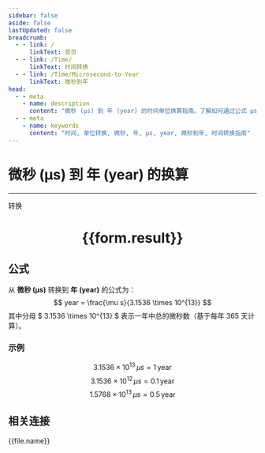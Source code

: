 ```yaml
---
sidebar: false
aside: false
lastUpdated: false
breadcrumb:
  - - link: /
      linkText: 首页
  - - link: /Time/
      linkText: 时间转换
  - - link: /Time/Microsecond-to-Year
      linkText: 微秒到年
head:
  - - meta
    - name: description
      content: "微秒 (μs) 到 年 (year) 的时间单位换算指南。了解如何通过公式 μs ÷ 3.1536e+13 转换为年。"
  - - meta
    - name: keywords
      content: "时间, 单位转换, 微秒, 年, μs, year, 微秒到年, 时间转换指南"
---
```

# 微秒 (μs) 到 年 (year) 的换算

---
<script setup>
import { onMounted, reactive, inject, ref } from 'vue'
import { NButton,NForm ,NFormItem,NInput,NInputNumber,NSelect,NCard,useMessage,NGrid ,NGi  } from 'naive-ui'
import { defineClientComponent } from 'vitepress'
import { Time } from '../../files';

const convert = inject('convert')

// 常量定义
const MICROSECONDS_IN_YEAR = 3.1536e13 // 3.1536 × 10^13 μs per year

const form = reactive({
  number: null,
  result: '',
})

const convertHandler = () => {
  const input = parseFloat(form.number)

  if (isNaN(input) || input < 0) {
    form.result = '请输入一个有效的非负数值。'
    return
  }

  const convertedValue = input / MICROSECONDS_IN_YEAR
  if (convertedValue < Number.EPSILON) {
    form.result = '结果非常小，接近于零。'
  } else {
    form.result = `${input.toLocaleString()}μs = ${convertedValue.toExponential(5)}year`
  }
}
</script>

<n-form size="large" :model="form">
  <n-form-item label="微秒 (μs)">
    <n-input-number v-model:value="form.number" placeholder="输入微秒" style="width: 100%" />
  </n-form-item>
  <n-form-item>
    <n-button type="primary" @click="convertHandler" block>转换</n-button>
  </n-form-item>
</n-form>

<n-card  embedded :bordered="false" hoverable>
  <div  style="text-align:center">
    <h1>{{form.result}}</h1>
  </div>
</n-card>

## 公式

从 **微秒 (μs)** 转换到 **年 (year)** 的公式为：
$$ year = \frac{\mu s}{3.1536 \times 10^{13}} $$
其中分母 $ 3.1536 \times 10^{13} $ 表示一年中总的微秒数（基于每年 365 天计算）。

### 示例
$$ 3.1536 \times 10^{13} \, \mu s = 1 \, \text{year} $$
$$ 3.1536 \times 10^{12} \, \mu s = 0.1 \, \text{year} $$
$$ 1.5768 \times 10^{13} \, \mu s = 0.5 \, \text{year} $$
## 相关连接
<n-grid x-gap="12" :cols="4">
  <n-gi v-for="(file, index) in Time" :key="index">
    <n-button
      text
      tag="a"
      :href="file.path"
      type="primary"
    >
      {{file.name}}
    </n-button>
  </n-gi>
</n-grid>